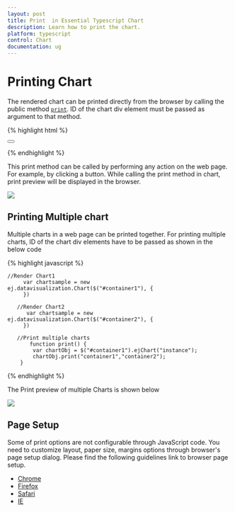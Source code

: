 ```yaml
---
layout: post
title: Print  in Essential Typescript Chart
description: Learn how to print the chart.
platform: typescript
control: Chart
documentation: ug
---
```


# Printing Chart

The rendered chart can be printed directly from the browser by calling the public method [`print`](../api/ejchart#methods:print). ID of the chart div element must be passed as argument to that method.

{% highlight html %}

<body>
   <button type="button" onclick="print()" ></button> 
    <div id="chartcontainer"></div>
<script>
        //Render Chart
        var chartsample = new ej.datavisualization.Chart($("#chartcontainer"), { 
         });

function print() {
var chartObj = $("#chartcontainer").ejChart("instance");
chartObj.print("chartcontainer");
        }

</script>
</body>

{% endhighlight %}


This print method can be called by performing any action on the web page. For example, by clicking a button. While calling the print method in chart, print preview will be displayed in the browser.

![](Printing_images/Printing_img1.png)

## Printing Multiple chart

Multiple charts in a web page can be printed together. For printing multiple charts, ID of the chart div elements have to be passed as shown in the below code 


{% highlight javascript %}
   
    //Render Chart1
         var chartsample = new ej.datavisualization.Chart($("#container1"), { 
         })

       //Render Chart2
          var chartsample = new ej.datavisualization.Chart($("#container2"), { 
         })

       //Print multiple charts 
           function print() {
            var chartObj = $("#container1").ejChart("instance");
            chartObj.print("container1","container2");
        }

{% endhighlight %}

The Print preview of multiple Charts is shown below 

![](Printing_images/Printing_img2.png)

## Page Setup

Some of print options are not configurable through JavaScript code. You need to customize layout, paper size, margins options through browser's page setup dialog. Please find the following guidelines link to browser page setup.

* [Chrome](https://support.google.com/chrome/answer/1379552?hl=en)
* [Firefox](https://support.mozilla.org/en-US/kb/how-print-web-pages-firefox)
* [Safari](http://www.mintprintables.com/print-tips/adjust-margins-osx/)
* [IE](https://www.helpteaching.com/help/print/index.htm) 
